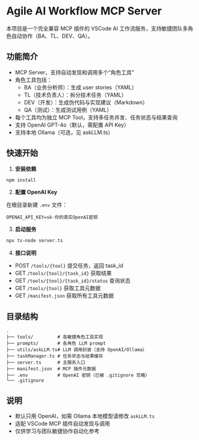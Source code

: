 # Agile AI Workflow MCP Server

本项目是一个完全兼容 MCP 插件的 VSCode AI 工作流服务，支持敏捷团队多角色自动协作（BA、TL、DEV、QA）。

## 功能简介

- MCP Server，支持自动发现和调用多个“角色工具”
- 角色工具包括：
  - BA（业务分析师）：生成 user stories（YAML）
  - TL（技术负责人）：拆分技术任务（YAML）
  - DEV（开发）：生成伪代码与实现建议（Markdown）
  - QA（测试）：生成测试用例（YAML）
- 每个工具均为独立 MCP Tool，支持多任务并发、任务状态与结果查询
- 支持 OpenAI GPT-4o（默认，需配置 API Key）
- 支持本地 Ollama（可选，见 askLLM.ts）

## 快速开始

1. **安装依赖**

```sh
npm install
```

2. **配置 OpenAI Key**

在根目录新建 `.env` 文件：

```
OPENAI_API_KEY=sk-你的真实OpenAI密钥
```

3. **启动服务**

```sh
npx ts-node server.ts
```

4. **接口说明**

- POST `/tools/{tool}` 提交任务，返回 task_id
- GET `/tools/{tool}/{task_id}` 获取结果
- GET `/tools/{tool}/{task_id}/status` 查询状态
- GET `/tools/{tool}` 获取工具元数据
- GET `/manifest.json` 获取所有工具元数据

## 目录结构

```
.
├── tools/         # 各敏捷角色工具实现
├── prompts/       # 各角色 LLM prompt
├── utils/askLLM.ts# LLM 调用封装（支持 OpenAI/Ollama）
├── taskManager.ts # 任务状态与结果缓存
├── server.ts      # 主服务入口
├── manifest.json  # MCP 插件元数据
├── .env           # OpenAI 密钥（已被 .gitignore 忽略）
└── .gitignore
```

## 说明

- 默认只用 OpenAI，如需 Ollama 本地模型请修改 `askLLM.ts`
- 适配 VSCode MCP 插件自动发现与调用
- 仅供学习与团队敏捷协作自动化参考
